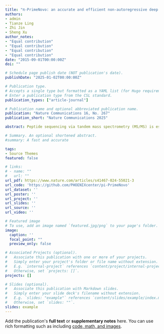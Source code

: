 ```yaml
---
title: "π-PrimeNovo: an accurate and efficient non-autoregressive deep learning model for de novo peptide sequencing"
authors:
- admin
- Tianze Ling
- Zhi Jin
- Sheng Xu
author_notes:
- "Equal contribution"
- "Equal contribution"
- "Equal contribution"
- "Equal contribution"
date: "2015-09-01T00:00:00Z"
doi: ""

# Schedule page publish date (NOT publication's date).
publishDate: "2025-01-02T00:00:00Z"

# Publication type.
# Accepts a single type but formatted as a YAML list (for Hugo requirements).
# Enter a publication type from the CSL standard.
publication_types: ["article-journal"]

# Publication name and optional abbreviated publication name.
publication: "Nature Communications 16, No. 267"
publication_short: "Nature Communications 2025"

abstract: Peptide sequencing via tandem mass spectrometry (MS/MS) is essential in proteomics. Unlike traditional database searches, deep learning excels at de novo peptide sequencing, even for peptides missing from existing databases. Current deep learning models often rely on autoregressive generation, which suffers from error accumulation and slow inference speeds. In this work, we introduce π-PrimeNovo, a non-autoregressive Transformer-based model for peptide sequencing. With our architecture design and a CUDA-enhanced decoding module for precise mass control, π-PrimeNovo achieves significantly higher accuracy and up to 89x faster inference than state-of-the-art methods, making it ideal for large-scale applications like metaproteomics. Additionally, it excels in phosphopeptide mining and detecting low-abundance post-translational modifications (PTMs), marking a substantial advance in peptide sequencing with broad potential in biological research.

# Summary. An optional shortened abstract.
#summary: A fast and accurate 

tags:
- Source Themes
featured: false

# links:
# - name: ""
#   url: ""
url_pdf: https://www.nature.com/articles/s41467-024-55021-3
url_code: 'https://github.com/PHOENIXcenter/pi-PrimeNovo'
url_dataset: ''
url_poster: ''
url_project: ''
url_slides: ''
url_source: ''
url_video: ''

# Featured image
# To use, add an image named `featured.jpg/png` to your page's folder. 
image:
  caption: ''
  focal_point: ""
  preview_only: false

# Associated Projects (optional).
#   Associate this publication with one or more of your projects.
#   Simply enter your project's folder or file name without extension.
#   E.g. `internal-project` references `content/project/internal-project/index.md`.
#   Otherwise, set `projects: []`.
projects: []

# Slides (optional).
#   Associate this publication with Markdown slides.
#   Simply enter your slide deck's filename without extension.
#   E.g. `slides: "example"` references `content/slides/example/index.md`.
#   Otherwise, set `slides: ""`.
slides: example
---
```


<!-- {{% callout note %}}
Click the *Cite* button above to demo the feature to enable visitors to import publication metadata into their reference management software.
{{% /callout %}}

{{% callout note %}}
Create your slides in Markdown - click the *Slides* button to check out the example.
{{% /callout %}} -->

Add the publication's **full text** or **supplementary notes** here. You can use rich formatting such as including [code, math, and images](https://docs.hugoblox.com/content/writing-markdown-latex/).
